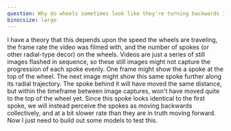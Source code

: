 ```yaml
---
question: Why do wheels sometimes look like they're turning backwards in movies?
binocsize: large
---
```


I have a theory that this depends upon the speed the wheels are traveling, the frame rate the video was filmed with, and the number of spokes (or other radial-type decor) on the wheels. Videos are just a series of still images flashed in sequence, so these still images might not capture the progression of each spoke evenly. One frame might show the a spoke at the top of the wheel. The next image might show this same spoke further along its radial trajectory. The spoke behind it will have moved the same distance, but within the timeframe between image captures, won't have moved quite to the top of the wheel yet. Since this spoke looks identical to the first spoke, we will instead perceive the spokes as moving backwards collectively, and at a bit slower rate than they are in truth moving forward. Now I just need to build out some models to test this.
